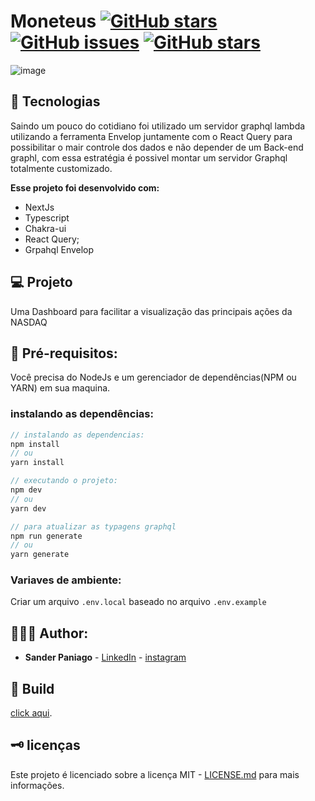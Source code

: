 # Moneteus [![GitHub stars](https://img.shields.io/github/stars/sanderpaniago/monetus)](https://github.com/sanderpaniago/monetus/stargazers) [![GitHub issues](https://img.shields.io/github/issues/sanderpaniago/monetus)](https://github.com/sanderpaniago/monetus/issues) [![GitHub stars](https://img.shields.io/github/stars/sanderpaniago/monetus)](https://github.com/sanderpaniago/monetus/stargazers)

![image](https://user-images.githubusercontent.com/52095222/164945501-d9fe3f4c-a149-4942-aa66-ec68ba5cdae1.png)


## 🔬 Tecnologias
Saindo um pouco do cotidiano foi utilizado um servidor graphql lambda utilizando a ferramenta Envelop juntamente com o React Query para possibilitar o mair controle dos dados e não depender de um Back-end graphl, com essa estratégia é possivel montar um servidor Graphql totalmente customizado.

**Esse projeto foi desenvolvido com:**

- NextJs
- Typescript
- Chakra-ui
- React Query;
- Grpahql Envelop

## 💻 Projeto
Uma Dashboard para facilitar a visualização das principais ações da NASDAQ
## 📝 Pré-requisitos:

Você precisa do NodeJs e um gerenciador de dependências(NPM ou YARN) em sua maquina.

### instalando as dependências:

```jsx
// instalando as dependencias:
npm install
// ou 
yarn install

// executando o projeto:
npm dev
// ou
yarn dev 

// para atualizar as typagens graphql
npm run generate
// ou
yarn generate
```

### Variaves de ambiente:

Criar um arquivo `.env.local` baseado no arquivo `.env.example`

## 👨🏻‍💻 Author:

- **Sander Paniago** - [LinkedIn](https://www.linkedin.com/in/sander-paniago/) - [instagram](https://www.instagram.com/sander_paniago/)

## 🚀 Build

[click aqui](https://www.monetus.sanderpaniago.dev).

## 🗝 licenças

Este projeto é licenciado sobre a licença MIT - [LICENSE.md](LICENSE.md) para mais informações.
